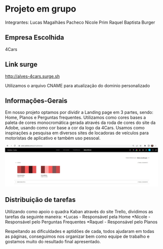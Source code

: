 # Projeto em grupo
Integrantes:
Lucas Magalhães Pacheco
Nicole Prim
Raquel Baptista Burger

## Empresa Escolhida
4Cars 

## Link surge
<http://alves-4cars.surge.sh>

Utilizamos o arquivo CNAME para atualização do dominio personalizado

## Informações-Gerais
Em nosso projeto optamos por dividir a Landing page em 3 partes, sendo: Home, Planos e Perguntas frequentes.
Utilizamos como cores bases a paleta de cores monocromática gerada através da roda de cores do site da Adobe, usando como cor base a cor da logo da 4Cars.
Usamos como inspirações a pesquisa em diversos sites de locadoras de veículos para motoristas de aplicativo e também uso pessoal.

![Paleta Adobe](./imagens-md/paleta-adobe.jpg)

## Distribuição de tarefas

Utilizando como apoio o quadra Kaban através do site Trello, dividimos as tarefas da seguinte maneira:
*Lucas - Responsável pela Home
*Nicole - Responsável pelo Perguntas Frequentes
*Raquel - Responsável pelo Planos

Respeitando as dificuldades e aptidões de cada, todos ajudaram em todas as páginas, conseguimos nos organizar bem como equipe de trabalho e gostamos muito do resultado final apresentado.